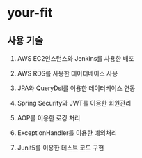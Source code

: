 # your-fit

## 사용 기술
1. AWS EC2인스턴스와 Jenkins를 사용한 배포

2. AWS RDS를 사용한 데이터베이스 사용

3. JPA와 QueryDsl를 이용한 데이터베이스 연동

4. Spring Security와 JWT를 이용한 회원관리

5. AOP를 이용한 로깅 처리

6. ExceptionHandler를 이용한 예외처리

7. Junit5를 이용한 테스트 코드 구현
